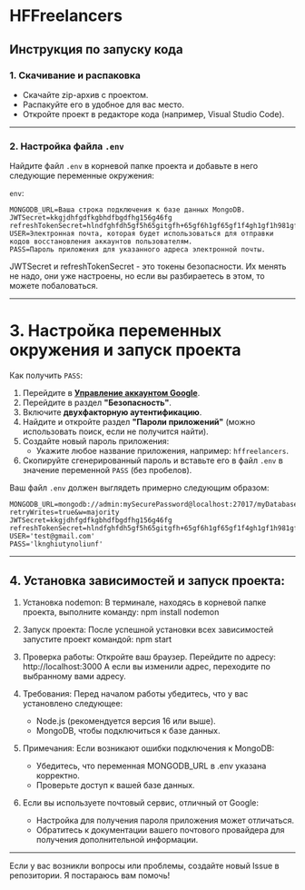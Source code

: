 # HFFreelancers

## Инструкция по запуску кода

### 1. Скачивание и распаковка
- Скачайте zip-архив с проектом.
- Распакуйте его в удобное для вас место.
- Откройте проект в редакторе кода (например, Visual Studio Code).

---

### 2. Настройка файла `.env`
Найдите файл `.env` в корневой папке проекта и добавьте в него следующие переменные окружения:

`env`:
```
MONGODB_URL=Ваша строка подключения к базе данных MongoDB.
JWTSecret=kkgjdhfgdfkgbhdfbgdfhg156g46fg
refreshTokenSecret=hlndfghfdh5gf5h65gitgfh+65gf6h1gf65gf1f4gh1gf1h981gf91gf98h1gf98h1g56fg6h1fg
USER=Электронная почта, которая будет использоваться для отправки кодов восстановления аккаунтов пользователям.
PASS=Пароль приложения для указанного адреса электронной почты.
```
JWTSecret и refreshTokenSecret - это токены безопасности. Их менять не надо, они уже настроены, но если вы разбираетесь в этом, то можете побаловаться.

---

# 3. Настройка переменных окружения и запуск проекта

Как получить `PASS`:

1. Перейдите в **[Управление аккаунтом Google](https://myaccount.google.com/)**.
2. Перейдите в раздел **"Безопасность"**.
3. Включите **двухфакторную аутентификацию**.
4. Найдите и откройте раздел **"Пароли приложений"** (можно использовать поиск, если не получится найти).
5. Создайте новый пароль приложения:
    - Укажите любое название приложения, например: `hffreelancers`.
6. Скопируйте сгенерированный пароль и вставьте его в файл `.env` в значение переменной `PASS` (без пробелов).

Ваш файл `.env` должен выглядеть примерно следующим образом:
```
MONGODB_URL=mongodb://admin:mySecurePassword@localhost:27017/myDatabase?retryWrites=true&w=majority
JWTSecret=kkgjdhfgdfkgbhdfbgdfhg156g46fg
refreshTokenSecret=hlndfghfdh5gf5h65gitgfh+65gf6h1gf65gf1f4gh1gf1h981gf91gf98h1gf98h1g56fg6h1fg
USER='test@gmail.com'
PASS='lknghiutynoliunf'
```

---

## 4. Установка зависимостей и запуск проекта:

1. Установка nodemon:
В терминале, находясь в корневой папке проекта, выполните команду: npm install nodemon

2. Запуск проекта:
После успешной установки всех зависимостей запустите проект командой: npm start

3. Проверка работы:
Откройте ваш браузер. Перейдите по адресу: http://localhost:3000
А если вы изменили адрес, переходите по выбранному вами адресу.

5. Требования:
Перед началом работы убедитесь, что у вас установлено следующее:
    - Node.js (рекомендуется версия 16 или выше).
    - MongoDB, чтобы подключиться к базе данных.

6. Примечания:
Если возникают ошибки подключения к MongoDB:
    - Убедитесь, что переменная MONGODB_URL в .env указана корректно.
    - Проверьте доступ к вашей базе данных.

7. Если вы используете почтовый сервис, отличный от Google:
    - Настройка для получения пароля приложения может отличаться.
    - Обратитесь к документации вашего почтового провайдера для получения дополнительной информации.

---

Если у вас возникли вопросы или проблемы, создайте новый Issue в репозитории. Я постараюсь вам помочь!
